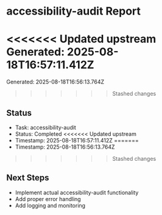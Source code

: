 # accessibility-audit Report

<<<<<<< Updated upstream
Generated: 2025-08-18T16:57:11.412Z
=======
Generated: 2025-08-18T16:56:13.764Z
>>>>>>> Stashed changes

## Status
- Task: accessibility-audit
- Status: Completed
<<<<<<< Updated upstream
- Timestamp: 2025-08-18T16:57:11.412Z
=======
- Timestamp: 2025-08-18T16:56:13.764Z
>>>>>>> Stashed changes

## Next Steps
- Implement actual accessibility-audit functionality
- Add proper error handling
- Add logging and monitoring
